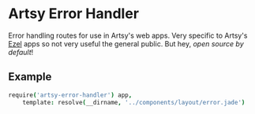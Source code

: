 # Artsy Error Handler

Error handling routes for use in Artsy's web apps. Very specific to Artsy's [Ezel](http://ezeljs.com) apps so not very useful the general public. But hey, _open source by default_!

## Example

````coffeescript
require('artsy-error-handler') app,
    template: resolve(__dirname, '../components/layout/error.jade')
````